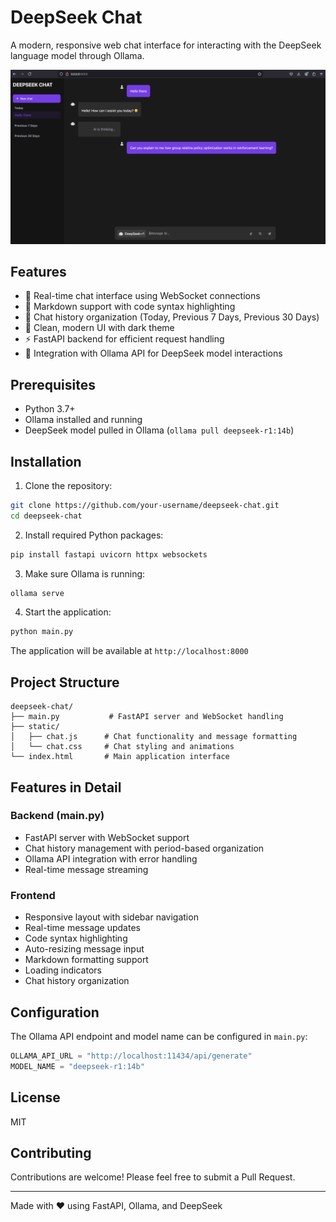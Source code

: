 # DeepSeek Chat

A modern, responsive web chat interface for interacting with the DeepSeek language model through Ollama.

![DeepSeek Chat Interface](https://raw.githubusercontent.com/pavodi-NM/deepseek-ai-chatbot/main/screenshots/screenshot.png)

## Features

- 🚀 Real-time chat interface using WebSocket connections
- 📝 Markdown support with code syntax highlighting
- 💬 Chat history organization (Today, Previous 7 Days, Previous 30 Days)
- 🎨 Clean, modern UI with dark theme
- ⚡ FastAPI backend for efficient request handling
- 🤖 Integration with Ollama API for DeepSeek model interactions

## Prerequisites

- Python 3.7+
- Ollama installed and running
- DeepSeek model pulled in Ollama (`ollama pull deepseek-r1:14b`)

## Installation

1. Clone the repository:
```bash
git clone https://github.com/your-username/deepseek-chat.git
cd deepseek-chat
```

2. Install required Python packages:
```bash
pip install fastapi uvicorn httpx websockets
```

3. Make sure Ollama is running:
```bash
ollama serve
```

4. Start the application:
```bash
python main.py
```

The application will be available at `http://localhost:8000`

## Project Structure

```
deepseek-chat/
├── main.py           # FastAPI server and WebSocket handling
├── static/
│   ├── chat.js      # Chat functionality and message formatting
│   └── chat.css     # Chat styling and animations
└── index.html       # Main application interface
```

## Features in Detail

### Backend (main.py)
- FastAPI server with WebSocket support
- Chat history management with period-based organization
- Ollama API integration with error handling
- Real-time message streaming

### Frontend
- Responsive layout with sidebar navigation
- Real-time message updates
- Code syntax highlighting
- Auto-resizing message input
- Markdown formatting support
- Loading indicators
- Chat history organization

## Configuration

The Ollama API endpoint and model name can be configured in `main.py`:

```python
OLLAMA_API_URL = "http://localhost:11434/api/generate"
MODEL_NAME = "deepseek-r1:14b"
```

## License

MIT

## Contributing

Contributions are welcome! Please feel free to submit a Pull Request.

---

Made with ❤️ using FastAPI, Ollama, and DeepSeek